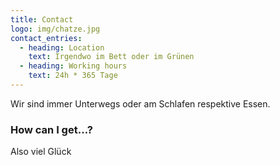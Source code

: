 ```yaml
---
title: Contact
logo: img/chatze.jpg
contact_entries:
  - heading: Location
    text: Irgendwo im Bett oder im Grünen
  - heading: Working hours
    text: 24h * 365 Tage
---
```

Wir sind immer Unterwegs oder am Schlafen respektive Essen.

<h3 class="f4 b lh-title mb2">How can I get…?</h3>

Also viel Glück